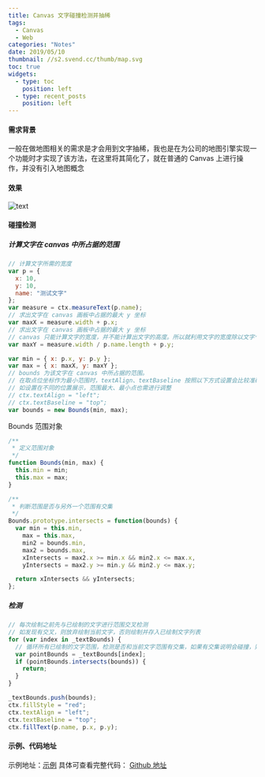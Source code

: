 ```yaml
---
title: Canvas 文字碰撞检测并抽稀
tags:
  - Canvas
  - Web
categories: "Notes"
date: 2019/05/10
thumbnail: //s2.svend.cc/thumb/map.svg
toc: true
widgets:
  - type: toc
    position: left
  - type: recent_posts
    position: left
---
```


#### 需求背景

一般在做地图相关的需求是才会用到文字抽稀，我也是在为公司的地图引擎实现一个功能时才实现了该方法，在这里将其简化了，就在普通的 Canvas 上进行操作，并没有引入地图概念

<!-- more -->

#### 效果

![text](https://s2.svend.cc/post/text-collision/collision.gif)

#### 碰撞检测

##### 计算文字在 canvas 中所占据的范围

```js
// 计算文字所需的宽度
var p = {
  x: 10,
  y: 10,
  name: "测试文字"
};
var measure = ctx.measureText(p.name);
// 求出文字在 canvas 画板中占据的最大 y 坐标
var maxX = measure.width + p.x;
// 求出文字在 canvas 画板中占据的最大 y 坐标
// canvas 只能计算文字的宽度，并不能计算出文字的高度。所以就利用文字的宽度除以文字个数计算个大概
var maxY = measure.width / p.name.length + p.y;

var min = { x: p.x, y: p.y };
var max = { x: maxX, y: maxY };
// bounds 为该文字在 canvas 中所占据的范围。
// 在取点位坐标作为最小范围时，textAlign、textBaseline 按照以下方式设置会比较准确。
// 如设置在不同的位置展示，范围最大、最小点也需进行调整
// ctx.textAlign = "left";
// ctx.textBaseline = "top";
var bounds = new Bounds(min, max);
```

Bounds 范围对象

```js
/**
 * 定义范围对象
 */
function Bounds(min, max) {
  this.min = min;
  this.max = max;
}

/**
 * 判断范围是否与另外一个范围有交集
 */
Bounds.prototype.intersects = function(bounds) {
  var min = this.min,
    max = this.max,
    min2 = bounds.min,
    max2 = bounds.max,
    xIntersects = max2.x >= min.x && min2.x <= max.x,
    yIntersects = max2.y >= min.y && min2.y <= max.y;

  return xIntersects && yIntersects;
};
```

##### 检测

```js
// 每次绘制之前先与已绘制的文字进行范围交叉检测
// 如发现有交叉，则放弃绘制当前文字，否则绘制并存入已绘制文字列表
for (var index in _textBounds) {
  // 循环所有已绘制的文字范围，检测是否和当前文字范围有交集，如果有交集说明会碰撞，则跳过该文字
  var pointBounds = _textBounds[index];
  if (pointBounds.intersects(bounds)) {
    return;
  }
}

_textBounds.push(bounds);
ctx.fillStyle = "red";
ctx.textAlign = "left";
ctx.textBaseline = "top";
ctx.fillText(p.name, p.x, p.y);
```

#### 示例、代码地址

示例地址：[示例](https://svend.cc/demo/canvas/text-collision)
具体可查看完整代码： [Github 地址](https://github.com/gee1k/demo/blob/master/canvas/text-collision.html)
